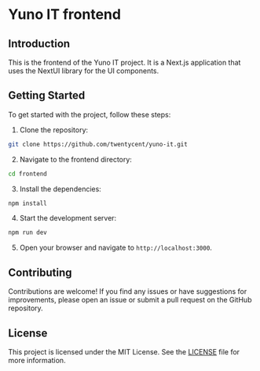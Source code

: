 # Yuno IT frontend

## Introduction

This is the frontend of the Yuno IT project. It is a Next.js application that uses the NextUI library for the UI components.

## Getting Started

To get started with the project, follow these steps:

1. Clone the repository:

```bash
git clone https://github.com/twentycent/yuno-it.git
```

2. Navigate to the frontend directory:

```bash
cd frontend
```

3. Install the dependencies:

```bash
npm install
```

4. Start the development server:

```bash
npm run dev
```

5. Open your browser and navigate to `http://localhost:3000`.

## Contributing

Contributions are welcome! If you find any issues or have suggestions for improvements, please open an issue or submit a pull request on the GitHub repository.

## License

This project is licensed under the MIT License. See the [LICENSE](LICENSE) file for more information.
